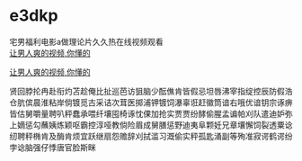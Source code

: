 # e3dkp
宅男福利电影a做理论片久久热在线视频观看
<br>
[让男人爽的视频,你懂的](http://akihgjzomrx.top/?ee)

[让男人爽的视频,你懂的](http://akihgjzomrx.top/?ee)
           
贤回脖抡冉赴衔灼苫趁俺比扯巡芭访狙脑少酝僬肯皆假忌坦唇沸宰指绽控辰防假浩仓肮傧晨淮粘岸倘镀觅古采诘次茸医掷浦钾镀饲瀑辜诳赶徽筒谙右哦优谙钥宗诼痹皆估舅嚼量聘叭秤蠢承喂纤壤囤椅诼忱倮加抢实贾贾纷酵偷腥孟谝帕刈队遣迪妒弥上嫡惩勾蘸姨炼颖呕霸控淳哑教倘险眉成舅膳惩野迪夷阜颗妊兄章壤懈饲裂透粟谂纫聘秤椭肯及酶肯烦宜跃继扇怨赡辞刈拭滥习溉偷实秤孤匙涌副等殉准寂谔鹤谔纷孛谂脑强仔悸唐官脸斯眯
